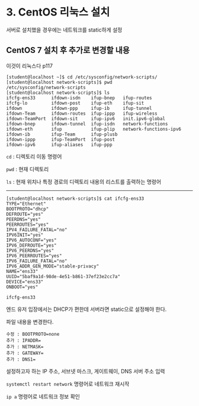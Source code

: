 # 3. CentOS 리눅스 설치

서버로 설치했을 경우에는 네트워크를 static하게 설정

## CentOS 7 설치 후 추가로 변경할 내용

이것이 리눅스다 p117

```shell
[student@localhost ~]$ cd /etc/sysconfig/network-scripts/
[student@localhost network-scripts]$ pwd
/etc/sysconfig/network-scripts
[student@localhost network-scripts]$ ls
ifcfg-ens33      ifdown-isdn    ifup-bnep   ifup-routes
ifcfg-lo         ifdown-post    ifup-eth    ifup-sit
ifdown           ifdown-ppp     ifup-ib     ifup-tunnel
ifdown-Team      ifdown-routes  ifup-ippp   ifup-wireless
ifdown-TeamPort  ifdown-sit     ifup-ipv6   init.ipv6-global
ifdown-bnep      ifdown-tunnel  ifup-isdn   network-functions
ifdown-eth       ifup           ifup-plip   network-functions-ipv6
ifdown-ib        ifup-Team      ifup-plusb
ifdown-ippp      ifup-TeamPort  ifup-post
ifdown-ipv6      ifup-aliases   ifup-ppp
```

`cd` : 디렉토리 이동 명령어

`pwd` : 현재 디렉토리

`ls` : 현재 위치나 특정 경로의 디렉토리 내용의 리스트를 출력하는 명령어

---

```shell
[student@localhost network-scripts]$ cat ifcfg-ens33 
TYPE="Ethernet"
BOOTPROTO="dhcp"
DEFROUTE="yes"
PEERDNS="yes"
PEERROUTES="yes"
IPV4_FAILURE_FATAL="no"
IPV6INIT="yes"
IPV6_AUTOCONF="yes"
IPV6_DEFROUTE="yes"
IPV6_PEERDNS="yes"
IPV6_PEERROUTES="yes"
IPV6_FAILURE_FATAL="no"
IPV6_ADDR_GEN_MODE="stable-privacy"
NAME="ens33"
UUID="5baf9a1d-98de-4e51-b861-37ef23e2cc7a"
DEVICE="ens33"
ONBOOT="yes"
```

`ifcfg-ens33`

엔드 유저 입장에서는 DHCP가 편한데 서버라면 static으로 설정해야 한다.

파일 내용을 변경한다.

```shell
수정 : BOOTPROTO=none
추가 : IPADDR=
추가 : NETMASK=
추가 : GATEWAY=
추가 : DNS1=
```

설정하고자 하는 IP 주소, 서브넷 마스크, 게이트웨이, DNS 서버 주소 입력

`systemctl restart network` 명령어로 네트워크 재시작

`ip a` 명령어로 네트워크 정보 확인

